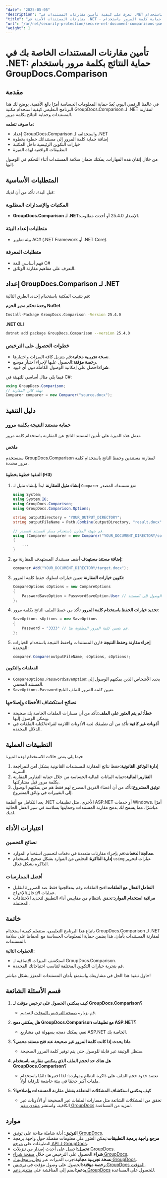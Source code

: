```yaml
---
"date": "2025-05-05"
"description": "تعرف على كيفية تأمين مقارنات المستندات في .NET من خلال حماية النتائج بكلمة مرور باستخدام GroupDocs.Comparison، مما يضمن الوصول المصرح به فقط."
"title": "مقارنات المستندات الآمنة في .NET - نتائج حماية كلمة المرور باستخدام GroupDocs.Comparison"
"url": "/ar/net/security-protection/secure-net-document-comparisons-password-protection/"
"weight": 1
---
```


# تأمين مقارنات المستندات الخاصة بك في .NET: حماية النتائج بكلمة مرور باستخدام GroupDocs.Comparison

## مقدمة
في عالمنا الرقمي اليوم، يُعدّ حماية المعلومات الحساسة أمرًا بالغ الأهمية. يوضح لك هذا البرنامج التعليمي كيفية استخدام مكتبة GroupDocs.Comparison لـ .NET لمقارنة المستندات وحماية النتائج بكلمة مرور.

**ما سوف تتعلمه:**
- إعداد GroupDocs.Comparison واستخدامه لـ .NET
- إضافة حماية كلمة المرور إلى مستنداتك خطوة بخطوة
- خيارات التكوين الرئيسية داخل المكتبة
- التطبيقات الواقعية لهذه الميزة

من خلال إتقان هذه المهارات، يمكنك ضمان سلامة المستندات أثناء التحكم في الوصول إليها.

## المتطلبات الأساسية
قبل البدء، تأكد من أن لديك:

### المكتبات والإصدارات المطلوبة
- **GroupDocs.Comparison لـ .NET**:الإصدار 25.4.0 أو أحدث مطلوب.

### متطلبات إعداد البيئة
- بيئة تطوير AC# (.NET Framework أو .NET Core).

### متطلبات المعرفة
- فهم أساسي للغة C#
- التعرف على مفاهيم مقارنة الوثائق.

## إعداد GroupDocs.Comparison لـ .NET
قم بتثبيت المكتبة باستخدام إحدى الطرق التالية:

**وحدة تحكم مدير الحزم NuGet**
```bash
Install-Package GroupDocs.Comparison -Version 25.4.0
```

**.NET CLI**
```bash
dotnet add package GroupDocs.Comparison --version 25.4.0
```

### خطوات الحصول على الترخيص
- **نسخة تجريبية مجانية**:قم بتنزيل كافة الميزات واختبارها.
- **رخصة مؤقتة**:الحصول عليها لإجراء اختبار موسع.
- **شراء**:احصل على إمكانية الوصول الكاملة دون أي قيود.

فيما يلي مثال أساسي للتهيئة في C#:
```csharp
using GroupDocs.Comparison;
// تهيئة كائن المقارنة
Comparer comparer = new Comparer("source.docx");
```

## دليل التنفيذ
### حماية مستند النتيجة بكلمة مرور
تعمل هذه الميزة على تأمين المستند الناتج عن المقارنة باستخدام كلمة مرور.

#### ملخص
سنستخدم GroupDocs.Comparison لمقارنة مستندين وحفظ الناتج باستخدام كلمة مرور محددة.

#### التنفيذ خطوة بخطوة (H3)
1. **إنشاء مثيل للمقارنة**
   ابدأ بإنشاء مثيل لـ `Comparer` مع مستندك المصدر:
   ```csharp
   using System;
   using System.IO;
   using GroupDocs.Comparison;
   using GroupDocs.Comparison.Options;

   string outputDirectory = "YOUR_OUTPUT_DIRECTORY";
   string outputFileName = Path.Combine(outputDirectory, "result.docx");

   // قم بتهيئة المقارن باستخدام مسار المستند المصدر.
   using (Comparer comparer = new Comparer("YOUR_DOCUMENT_DIRECTORY/source.docx"))
   {
       ...
   }
   ```
2. **إضافة مستند مستهدف**
   أضف مستندك المستهدف للمقارنة مع:
   ```csharp
   comparer.Add("YOUR_DOCUMENT_DIRECTORY/target.docx");
   ```
3. **تكوين خيارات المقارنة**
   تعيين خيارات لسلوك حفظ كلمة المرور:
   ```csharp
   CompareOptions cOptions = new CompareOptions
   {
       PasswordSaveOption = PasswordSaveOption.User // حدد من يمكنه الوصول إلى المستند.
   };
   ```
4. **تحديد خيارات الحفظ باستخدام كلمة المرور**
   تأكد من حفظ الملف الناتج بكلمة مرور:
   ```csharp
   SaveOptions sOptions = new SaveOptions
   {
       Password = "3333" // قم بتعيين كلمة المرور المطلوبة هنا.
   };
   ```
5. **إجراء مقارنة وحفظ النتيجة**
   قارن المستندات واحفظ النتيجة باستخدام الخيارات المحددة:
   ```csharp
   comparer.Compare(outputFileName, sOptions, cOptions);
   ```

#### المعلمات والتكوين
- `CompareOptions.PasswordSaveOption`:يحدد الأشخاص الذين يمكنهم الوصول إلى المستند المحمي.
- `SaveOptions.Password`:تعيين كلمة المرور للملف الناتج.

### نصائح استكشاف الأخطاء وإصلاحها
- **خطأ: لم يتم العثور على الملف**:تأكد من أن مسارات الملفات الخاصة بك صحيحة ويمكن الوصول إليها.
- **أذونات غير كافية**:تأكد من أن تطبيقك لديه الأذونات اللازمة لقراءة/كتابة الملفات في الدلائل المحددة.

## التطبيقات العملية
فيما يلي بعض حالات الاستخدام لهذه الميزة:
1. **إدارة الوثائق القانونية**:حفظ نتائج المقارنة للمستندات القانونية بشكل آمن للمراجعة السرية.
2. **التقارير المالية**:حماية البيانات المالية الحساسة من خلال حماية التقارير المقارنة بكلمة مرور قبل مشاركتها.
3. **توثيق المشروع**:تأكد من أن أعضاء الفريق المصرح لهم فقط هم من يمكنهم الوصول إلى التغييرات في وثائق المشروع.

يعد التكامل مع أنظمة .NET الأخرى، مثل تطبيقات ASP.NET أو خدمات Windows، أمرًا مباشرًا، مما يسمح لك بدمج مقارنة المستندات وحمايتها بسلاسة في سير العمل الحالية لديك.

## اعتبارات الأداء
### نصائح التحسين
- **معالجة الدفعات**:قم بإجراء مقارنات متعددة في دفعات لتحسين استخدام الموارد.
- **إدارة الذاكرة**:التخلص من الموارد بشكل صحيح باستخدام `using` عبارات لتحرير الذاكرة بشكل فعال.

### أفضل الممارسات
- **التعامل الفعال مع الملفات**:افتح الملفات وقم بمعالجتها فقط عند الضرورة لتقليل عمليات الإدخال/الإخراج.
- **مراقبة استخدام الموارد**:تحقق بانتظام من مقاييس أداء التطبيق لتحديد الاختناقات المحتملة.

## خاتمة
باتباع هذا البرنامج التعليمي، ستتعلم كيفية استخدام GroupDocs.Comparison لـ .NET لمقارنة المستندات بأمان. هذا يضمن حماية المعلومات الحساسة مع الحفاظ على سلامة المستندات.

**الخطوات التالية:**
- استكشف الميزات الإضافية لـ GroupDocs.Comparison.
- قم بتجربة خيارات التكوين المختلفة لتناسب احتياجاتك المحددة.

حاول تنفيذ هذا الحل في مشاريعك واستمتع بأمان المستندات المعزز بشكل مباشر!

## قسم الأسئلة الشائعة
1. **كيف يمكنني الحصول على ترخيص مؤقت لـ GroupDocs.Comparison؟**
   - قم بزيارة [صفحة الترخيص المؤقت](https://purchase.groupdocs.com/temporary-license/) للتقديم.

2. **هل يمكنني دمج GroupDocs.Comparison مع تطبيقات ASP.NET؟**
   - نعم، يمكنك دمجه بسهولة في مشاريع ASP.NET الخاصة بك.

3. **ماذا يحدث إذا كانت كلمة المرور غير صحيحة عند فتح مستند محمي؟**
   - ستظل الوثيقة غير قابلة للوصول حتى يتم توفير كلمة المرور الصحيحة.

4. **هل هناك حد لحجم الملف الذي يمكنني مقارنته باستخدام GroupDocs.Comparison؟**
   - تعتمد حدود حجم الملف على ذاكرة النظام وموارده؛ لذا اختبرها دائمًا باستخدام ملفات أكبر حجمًا في بيئة خاضعة للرقابة أولاً.

5. **كيف يمكنني استكشاف المشكلات المتعلقة بفشل مقارنة المستندات وإصلاحها؟**
   - تحقق من المشكلات الشائعة مثل مسارات الملفات غير الصحيحة أو الأذونات غير الكافية، واستشر [منتدى دعم GroupDocs](https://forum.groupdocs.com/c/comparison/) لمزيد من المساعدة.

## موارد
- **التوثيق**: أدلة شاملة متاحة على [توثيق GroupDocs](https://docs.groupdocs.com/comparison/net/).
- **مرجع واجهة برمجة التطبيقات**:يمكن العثور على معلومات مفصلة حول واجهة برمجة التطبيقات على [مرجع API لـ GroupDocs](https://reference.groupdocs.com/comparison/net/).
- **تحميل**:احصل على أحدث إصدار من [تنزيلات GroupDocs](https://releases.groupdocs.com/comparison/net/).
- **شراء**:الحصول على الترخيص من خلال [صفحة شراء GroupDocs](https://purchase.groupdocs.com/buy).
- **نسخة تجريبية مجانية**:جرب الميزات عبر [تجارب مجانية لـ GroupDocs](https://releases.groupdocs.com/comparison/net/).
- **رخصة مؤقتة**:الحصول على وصول مؤقت في [ترخيص GroupDocs المؤقت](https://purchase.groupdocs.com/temporary-license/).
- **يدعم**:انضم إلى المناقشة على [منتدى دعم GroupDocs](https://forum.groupdocs.com/c/comparison/) للحصول على المساعدة.